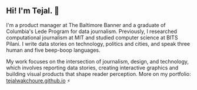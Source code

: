 ## Hi! I'm Tejal. 👾

I'm a product manager at The Baltimore Banner and a graduate of Columbia's Lede Program for data journalism. Previously, I researched computational journalism at MIT and studied computer science at BITS Pilani. I write data stories on technology, politics and cities, and speak three human and five beep-boop languages. 

My work focuses on the intersection of journalism, design, and technology, which involves reporting data stories, creating interactive graphics and building visual products that shape reader perception. More on my portfolio: [tejalwakchoure.github.io](https://tejalwakchoure.github.io/) ⚡
